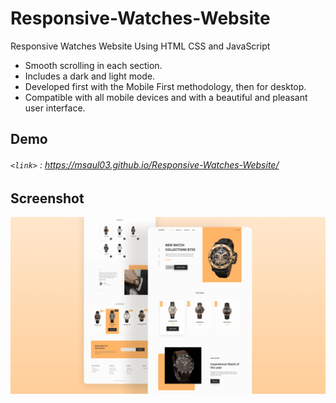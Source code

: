 # Responsive-Watches-Website


 Responsive Watches Website Using HTML CSS and JavaScript 

* Smooth scrolling in each section.
* Includes a dark and light mode.
* Developed first with the Mobile First methodology, then for desktop.
* Compatible with all mobile devices and with a beautiful and pleasant user interface.

## Demo

###### `<link>` : <https://msaul03.github.io/Responsive-Watches-Website/>

## Screenshot
![Image](preview.png)

